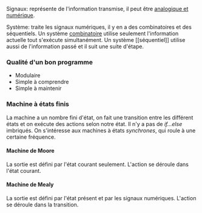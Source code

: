 Signaux: représente de l'information transmise, il peut être [analogique et numérique](../APP1/Systèmes%20numériques.md#Signaux%20analogiques%20et%20numériques).

Système: traite les signaux numériques, il y en a des combinatoires et des séquentiels. Un système [combinatoire](../APP1/Conception%20d'un%20système%20combinatoire.md) utilise seulement l'information actuelle tout s'exécute simultanément. Un système [[séquentiel]] utilise aussi de l'information passé et il suit une suite d'étape.

### Qualité d'un bon programme
- Modulaire
- Simple à comprendre
- Simple à maintenir
### Machine à états finis
La machine a un nombre fini d'état, on fait une transition entre les différent états et on exécute des actions selon notre état. Il n'y a pas de *if...else* imbriqués. On s'intéresse aux machines à états *synchrones*, qui roule à une certaine fréquence.
#### Machine de Moore
La sortie est défini par l'état courant seulement. L'action se déroule dans l'état courant.
#### Machine de Mealy
La sortie est défini par l'état présent et par les signaux numériques. L'action se déroule dans la transition.
